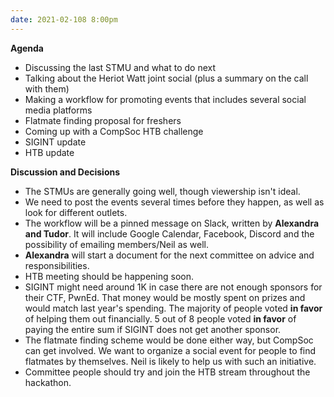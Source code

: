 ```yaml
---
date: 2021-02-108 8:00pm
---
```


**Agenda**
* Discussing the last STMU and what to do next
* Talking about the Heriot Watt joint social (plus a summary on the call with them)
* Making a workflow for promoting events that includes several social media platforms
* Flatmate finding proposal for freshers
* Coming up with a CompSoc HTB challenge
* SIGINT update
* HTB update

**Discussion and Decisions**
* The STMUs are generally going well, though viewership isn't ideal. 
* We need to post the events several times before they happen, as well as look for different outlets.
* The workflow will be a pinned message on Slack, written by **Alexandra and Tudor**. It will include Google Calendar, Facebook, Discord and the possibility of emailing members/Neil as well.
* **Alexandra** will start a document for the next committee on advice and responsibilities.
* HTB meeting should be happening soon.
* SIGINT might need around 1K in case there are not enough sponsors for their CTF, PwnEd. That money would be mostly spent on prizes and would match last year's spending. The majority of people voted **in favor** of helping them out financially. 5 out of 8 people voted **in favor** of paying the entire sum if SIGINT does not get another sponsor.
* The flatmate finding scheme would be done either way, but CompSoc can get involved. We want to organize a social event for people to find flatmates by themselves. Neil is likely to help us with such an initiative.
* Committee people should try and join the HTB stream throughout the hackathon.
